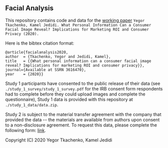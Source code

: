 ## Facial Analysis

This repository contains code and data for the [working paper](https://ssrn.com/abstract=3616470)
`Yegor Tkachenko, Kamel Jedidi. What Personal Information Can a Consumer Facial Image Reveal? Implications for Marketing ROI and Consumer Privacy (2020).`

Here is the bibtex citation format:
```
@article{facialanalysis2020,
author  = {Tkachenko, Yegor and Jedidi, Kamel},
title   = {{What personal information can a consumer facial image reveal? Implications for marketing ROI and consumer privacy}},
journal={Available at SSRN 3616470},
year    = {2020}}
```

Study 1 participants have consented to the public release of their data (see `./study_1_survey/study_1_survey.pdf` for the IRB consent form respondents had to complete before they could upload images and complete the questionnaire), Study 1 data is provided with this repository at `./study_1_data/data.zip`.

Study 2 is subject to the material transfer agreement with the company that provided the data -- the materials are available from authors upon consent to a non-disclosure agreement. To request this data, please complete the following form: [link](https://app.getparampara.com/s/b4323991-fbb1-4e84-9bab-b6bf4cc054c7).


Copyright (C) 2020 Yegor Tkachenko, Kamel Jedidi
